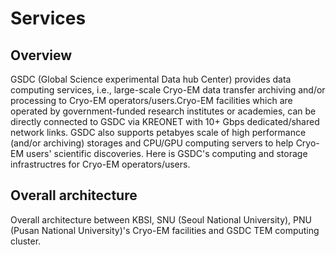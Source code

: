 # Services

## Overview
GSDC (Global Science experimental Data hub Center) provides data computing services, i.e., large-scale Cryo-EM data transfer archiving and/or processing to Cryo-EM operators/users.Cryo-EM facilities which are operated by government-funded research institutes or academies, can be directly connected to GSDC via KREONET with 10+ Gbps dedicated/shared network links. GSDC also supports petabyes scale of high performance (and/or archiving) storages and CPU/GPU computing servers to help Cryo-EM users' scientific discoveries. Here is GSDC's computing and storage infrastructres for Cryo-EM operators/users.

## Overall architecture
Overall architecture between KBSI, SNU (Seoul National University), PNU (Pusan National University)'s Cryo-EM facilities and GSDC TEM computing cluster.
